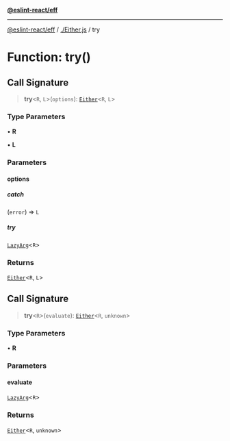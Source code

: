 [**@eslint-react/eff**](../../README.md)

***

[@eslint-react/eff](../../README.md) / [./Either.js](../README.md) / try

# Function: try()

## Call Signature

> **try**\<`R`, `L`\>(`options`): [`Either`](../type-aliases/Either.md)\<`R`, `L`\>

### Type Parameters

• **R**

• **L**

### Parameters

#### options

##### catch

(`error`) => `L`

##### try

[`LazyArg`](../../namespaces/F/interfaces/LazyArg.md)\<`R`\>

### Returns

[`Either`](../type-aliases/Either.md)\<`R`, `L`\>

## Call Signature

> **try**\<`R`\>(`evaluate`): [`Either`](../type-aliases/Either.md)\<`R`, `unknown`\>

### Type Parameters

• **R**

### Parameters

#### evaluate

[`LazyArg`](../../namespaces/F/interfaces/LazyArg.md)\<`R`\>

### Returns

[`Either`](../type-aliases/Either.md)\<`R`, `unknown`\>
